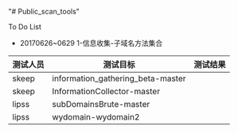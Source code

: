 "# Public_scan_tools" 


To Do List

- 20170626~0629 1-信息收集-子域名方法集合

| 测试人员 | 测试目标                          | 测试结果 |
| -------- | --------------------------------- | -------- |
| skeep    | information_gathering_beta-master |          |
| skeep    | InformationCollector-master       |          |
| lipss    | subDomainsBrute-master            |          |
| lipss    | wydomain-wydomain2                |          |


​       